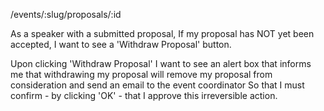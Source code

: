 /events/:slug/proposals/:id

As a speaker with a submitted proposal,
If my proposal has NOT yet been accepted,
I want to see a 'Withdraw Proposal' button.

Upon clicking 'Withdraw Proposal'
I want to see an alert box that informs me that withdrawing my proposal
will remove my proposal from consideration and send an email to the event coordinator
So that I must confirm - by clicking 'OK' - that I approve this irreversible action.

